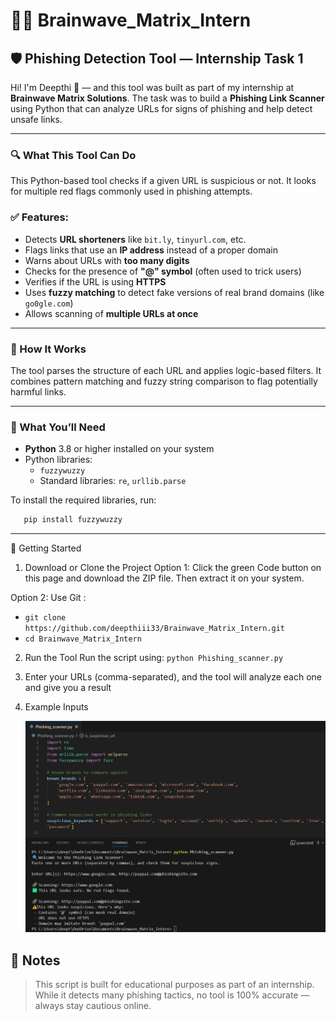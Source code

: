 # 👩‍💻 Brainwave_Matrix_Intern

## 🛡️ Phishing Detection Tool — Internship Task 1

Hi! I'm Deepthi 👋 — and this tool was built as part of my internship at **Brainwave Matrix Solutions**. The task was to build a **Phishing Link Scanner** using Python that can analyze URLs for signs of phishing and help detect unsafe links.

---
### 🔍 What This Tool Can Do

This Python-based tool checks if a given URL is suspicious or not. It looks for multiple red flags commonly used in phishing attempts.

### ✅ Features:
- Detects **URL shorteners** like `bit.ly`, `tinyurl.com`, etc.
- Flags links that use an **IP address** instead of a proper domain
- Warns about URLs with **too many digits**
- Checks for the presence of **"@" symbol** (often used to trick users)
- Verifies if the URL is using **HTTPS**
- Uses **fuzzy matching** to detect fake versions of real brand domains (like `go0gle.com`)
- Allows scanning of **multiple URLs at once**

---

### 🧠 How It Works

The tool parses the structure of each URL and applies logic-based filters. It combines pattern matching and fuzzy string comparison to flag potentially harmful links.

---

### 🔧 What You’ll Need

- **Python** 3.8 or higher installed on your system
- Python libraries:
  - `fuzzywuzzy`
  - Standard libraries: `re`, `urllib.parse`

To install the required libraries, run:

```bash
   pip install fuzzywuzzy 
```
---
🚀 Getting Started
1. Download or Clone the Project
Option 1: Click the green Code button on this page and download the ZIP file. Then extract it on your system.

Option 2: Use Git :
- ```git clone https://github.com/deepthiii33/Brainwave_Matrix_Intern.git```
- ```cd Brainwave_Matrix_Intern```

2. Run the Tool
Run the script using: ``` python Phishing_scanner.py ```

3. Enter your URLs (comma-separated), and the tool will analyze each one and give you a result

4. Example Inputs
   
   ![](https://github.com/deepthiii33/Brainwave_Matrix_Intern/blob/main/Sample.png)

📌 **Notes**  
--------

> This script is built for educational purposes as part of an internship.  
> While it detects many phishing tactics, no tool is 100% accurate — always stay cautious online.

   
   
























